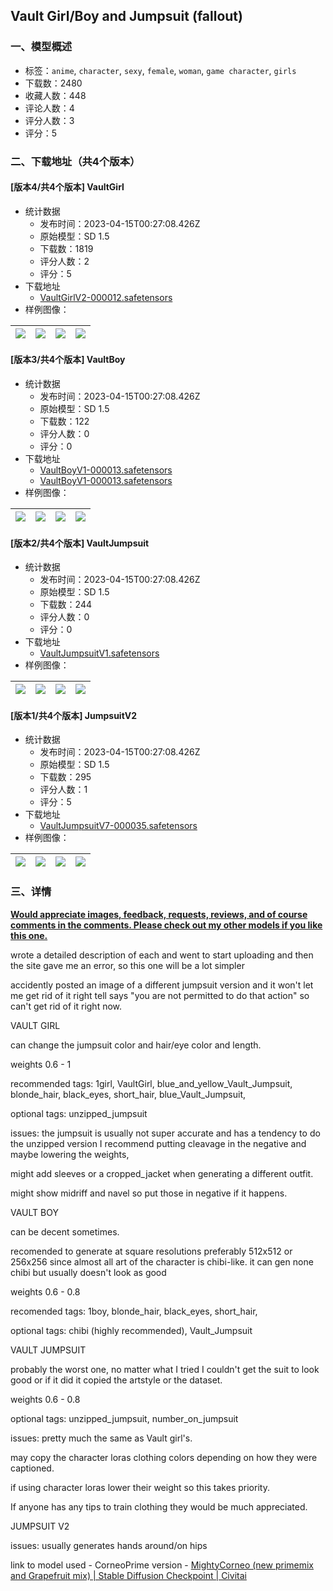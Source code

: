 ## Vault Girl/Boy and Jumpsuit (fallout)
### 一、模型概述

- 标签：`anime`, `character`, `sexy`, `female`, `woman`, `game character`, `girls`
- 下载数：2480
- 收藏人数：448
- 评论人数：4
- 评分人数：3
- 评分：5

### 二、下载地址（共4个版本）

#### [版本4/共4个版本] VaultGirl

- 统计数据
  - 发布时间：2023-04-15T00:27:08.426Z
  - 原始模型：SD 1.5
  - 下载数：1819
  - 评分人数：2
  - 评分：5
- 下载地址
  - [VaultGirlV2-000012.safetensors](https://civitai.com/api/download/models/45752)
- 样例图像：

| <img src="https://image.civitai.com/xG1nkqKTMzGDvpLrqFT7WA/83c8ab02-b76a-444c-0d8a-d5bffe79e500/width=450/495404.jpeg" /> | <img src="https://image.civitai.com/xG1nkqKTMzGDvpLrqFT7WA/036d033a-062b-4a9a-fce4-6d70ebdef600/width=450/495411.jpeg" /> | <img src="https://image.civitai.com/xG1nkqKTMzGDvpLrqFT7WA/4b70ea08-f61b-49a1-6ece-d50d2c534200/width=450/495412.jpeg" /> | <img src="https://image.civitai.com/xG1nkqKTMzGDvpLrqFT7WA/4adf6786-13be-4d29-9d31-52286495bd00/width=450/495413.jpeg" /> |
| ---- | ---- | ---- | ---- |

#### [版本3/共4个版本] VaultBoy

- 统计数据
  - 发布时间：2023-04-15T00:27:08.426Z
  - 原始模型：SD 1.5
  - 下载数：122
  - 评分人数：0
  - 评分：0
- 下载地址
  - [VaultBoyV1-000013.safetensors](https://civitai.com/api/download/models/45757)
  - [VaultBoyV1-000013.safetensors](https://civitai.com/api/download/models/45757?type=Model&format=SafeTensor)
- 样例图像：

| <img src="https://image.civitai.com/xG1nkqKTMzGDvpLrqFT7WA/4e999a6b-69a0-4549-9abe-4d2054413500/width=450/495482.jpeg" /> | <img src="https://image.civitai.com/xG1nkqKTMzGDvpLrqFT7WA/f6a1b502-6301-452c-ec09-062e65402800/width=450/495483.jpeg" /> | <img src="https://image.civitai.com/xG1nkqKTMzGDvpLrqFT7WA/53cffe49-1217-43e7-a301-4b4c07162e00/width=450/495480.jpeg" /> | <img src="https://image.civitai.com/xG1nkqKTMzGDvpLrqFT7WA/dd2ff34d-528b-429a-6bac-2a67bfee0800/width=450/495481.jpeg" /> |
| ---- | ---- | ---- | ---- |

#### [版本2/共4个版本] VaultJumpsuit

- 统计数据
  - 发布时间：2023-04-15T00:27:08.426Z
  - 原始模型：SD 1.5
  - 下载数：244
  - 评分人数：0
  - 评分：0
- 下载地址
  - [VaultJumpsuitV1.safetensors](https://civitai.com/api/download/models/45762)
- 样例图像：

| <img src="https://image.civitai.com/xG1nkqKTMzGDvpLrqFT7WA/d79fffc6-04da-4010-ffd7-396f4acd4500/width=450/495571.jpeg" /> | <img src="https://image.civitai.com/xG1nkqKTMzGDvpLrqFT7WA/d67b544e-e839-4b3d-e9db-4a757fa18400/width=450/495658.jpeg" /> | <img src="https://image.civitai.com/xG1nkqKTMzGDvpLrqFT7WA/52c238ca-e6b9-4179-0e16-13dc37680800/width=450/495574.jpeg" /> | <img src="https://image.civitai.com/xG1nkqKTMzGDvpLrqFT7WA/bd046eec-ea27-4b9e-3132-5a4825796700/width=450/495572.jpeg" /> |
| ---- | ---- | ---- | ---- |

#### [版本1/共4个版本] JumpsuitV2

- 统计数据
  - 发布时间：2023-04-15T00:27:08.426Z
  - 原始模型：SD 1.5
  - 下载数：295
  - 评分人数：1
  - 评分：5
- 下载地址
  - [VaultJumpsuitV7-000035.safetensors](https://civitai.com/api/download/models/45911)
- 样例图像：

| <img src="https://image.civitai.com/xG1nkqKTMzGDvpLrqFT7WA/9a395f29-b7bf-4fe7-eb1b-d3bf75a49d00/width=450/497166.jpeg" /> | <img src="https://image.civitai.com/xG1nkqKTMzGDvpLrqFT7WA/d8834bc7-3550-4c26-6e54-0242df47cf00/width=450/497221.jpeg" /> | <img src="https://image.civitai.com/xG1nkqKTMzGDvpLrqFT7WA/f1aacf21-a986-4f7c-818f-6e267a41dc00/width=450/497220.jpeg" /> | <img src="https://image.civitai.com/xG1nkqKTMzGDvpLrqFT7WA/48054157-3b9a-4d18-8061-093c3e6dc300/width=450/497168.jpeg" /> |
| ---- | ---- | ---- | ---- |


### 三、详情
<p><strong><u>Would appreciate images, feedback, requests, reviews, and of course comments in the comments. Please check out my other models if you like this one.</u></strong></p><p>wrote a detailed description of each and went to start uploading and then the site gave me an error, so this one will be a lot simpler</p><p>accidently posted an image of a different jumpsuit version and it won't let me get rid of it right tell says "you are not permitted to do that action" so can't get rid of it right now.</p><p>VAULT GIRL</p><p>can change the jumpsuit color and hair/eye color and length.</p><p>weights 0.6 - 1</p><p>recommended tags: 1girl, VaultGirl, blue_and_yellow_Vault_Jumpsuit, blonde_hair, black_eyes, short_hair, blue_Vault_Jumpsuit,</p><p>optional tags: unzipped_jumpsuit</p><p>issues: the jumpsuit is usually not super accurate and has a tendency to do the unzipped version I recommend putting cleavage in the negative and maybe lowering the weights,</p><p>might add sleeves or a cropped_jacket when generating a different outfit.</p><p>might show midriff and navel so put those in negative if it happens.</p><p></p><p>VAULT BOY</p><p>can be decent sometimes.</p><p>recomended to generate at square resolutions preferably 512x512 or 256x256 since almost all art of the character is chibi-like. it can gen none chibi but usually doesn't look as good</p><p>weights 0.6 - 0.8</p><p>recomended tags: 1boy, blonde_hair, black_eyes, short_hair,</p><p>optional tags: chibi (highly recommended), Vault_Jumpsuit</p><p>VAULT JUMPSUIT</p><p>probably the worst one, no matter what I tried I couldn't get the suit to look good or if it did it copied the artstyle or the dataset.</p><p>weights 0.6 - 0.8</p><p>optional tags: unzipped_jumpsuit, number_on_jumpsuit</p><p>issues: pretty much the same as Vault girl's.</p><p>may copy the character loras clothing colors depending on how they were captioned.</p><p>if using character loras lower their weight so this takes priority.</p><p>If anyone has any tips to train clothing they would be much appreciated.</p><p>JUMPSUIT V2 </p><p>issues: usually generates hands around/on hips</p><p>link to model used - CorneoPrime version - <a target="_blank" rel="ugc" href="https://civitai.com/models/12742/mightycorneo-new-primemix-and-grapefruit-mix">MightyCorneo (new primemix and Grapefruit mix) | Stable Diffusion Checkpoint | Civitai</a></p>